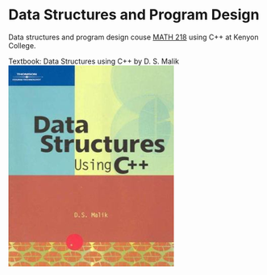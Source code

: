 # Data Structures and Program Design
Data structures and program design couse [MATH 218](https://www2.kenyon.edu/Depts/Math/Aydin/Teach/Sp08/218/) using C++ at Kenyon College. 

Textbook: Data Structures using C++ by D. S. Malik
![Book](https://github.com/nirajan-mandal/Data-Structures-and-Program-Design/blob/main/Data-Structures-Using-C-Malik-D-S.jpg "Book")
